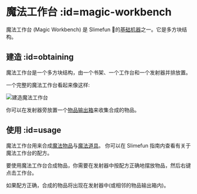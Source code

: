# 魔法工作台 :id=magic-workbench

魔法工作台 (Magic Workbench) 是 Slimefun 的[基础机器](/Basic-Machines)之一。它是多方块结构。

## 建造 :id=obtaining

魔法工作台是一个多方块结构，由一个书架、一个工作台和一个发射器并排放置。

一个完整的魔法工作台看起来像这样:

![建造魔法工作台](https://cdn.jsdelivr.net/gh/Slimefun/Wiki@master/images/multiblock-magic-workbench.png)

你可以在发射器旁放置一个[物品输出箱](/Output-Chest)来收集合成的物品。

## 使用 :id=usage

魔法工作台用来合成[魔法物品](/Magical-Items)与[魔法道具](/Magical-Gadgets)。
你可以在 Slimefun 指南内查看有关于魔法工作台的配方。

要使用魔法工作台合成物品，你需要在发射器中按配方正确地摆放物品，然后右键点击工作台。

如果配方正确，合成的物品将出现在发射器中(或相邻的物品输出箱内)。
